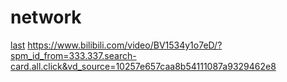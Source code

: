 # network
[last](https://bilibili.com/video/BV19E411D78Q?p=8&spm_id_from=pageDriver&vd_source=10257e657caa8b54111087a9329462e8)
https://www.bilibili.com/video/BV1534y1o7eD/?spm_id_from=333.337.search-card.all.click&vd_source=10257e657caa8b54111087a9329462e8
